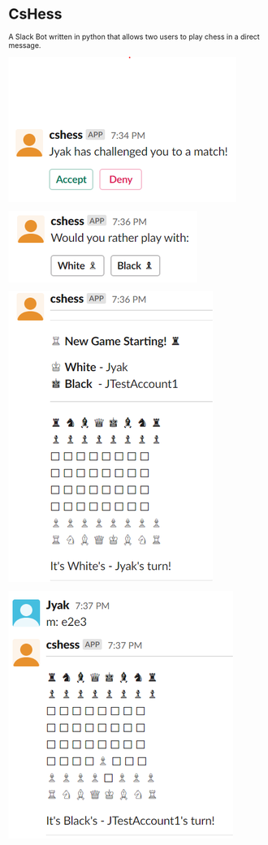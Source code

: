 # CsHess
A Slack Bot written in python that allows two users to play chess in a direct message.

![Capture 1](/Images/Capture1.PNG)

![Capture 2](/Images/Capture2.PNG)

![Capture 3](/Images/Capture3.PNG)

![Capture 4](/Images/Capture4.PNG)
